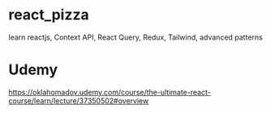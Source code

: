 # react_pizza
learn reactjs, Context API, React Query, Redux, Tailwind, advanced patterns

# Udemy
https://oklahomadov.udemy.com/course/the-ultimate-react-course/learn/lecture/37350502#overview

